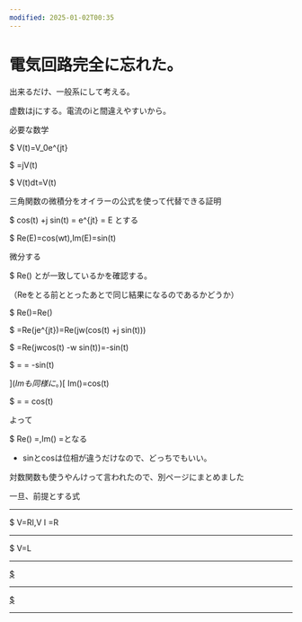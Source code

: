 ```yaml
---
modified: 2025-01-02T00:35
---
```

# 電気回路完全に忘れた。

出来るだけ、一般系にして考える。

虚数はjにする。電流のiと間違えやすいから。

必要な数学

$ V(t)=V_0e^{jt}

$ =jV(t)

$ V(t)dt=V(t)

三角関数の微積分をオイラーの公式を使って代替できる証明

$ cos(t) +j sin(t) = e^{jt} = E とする

$ Re(E)=cos(wt),Im(E)=sin(t)

微分する

$ Re() とが一致しているかを確認する。

（Reをとる前ととったあとで同じ結果になるのであるかどうか）

$ Re()=Re()

$ =Re(je^{jt})=Re(jw(cos(t) +j sin(t)))

$ =Re(jwcos(t) -w sin(t))=-sin(t)

$ = = -sin(t)

](_Imも同様に_。)[ Im()=cos(t)

$ = = cos(t)

よって

$ Re() =,Im() =となる

- sinとcosは位相が違うだけなので、どっちでもいい。

対数関数も使うやんけって言われたので、別ページにまとめました

一旦、前提とする式

---

$ V=RI,V I =R

---

$ V=L

---

[$](https://www.notion.soQ=CV)

---

[$](https://www.notion.soI=\frac%7BdQ%7D%7Bdt%7D)

---
